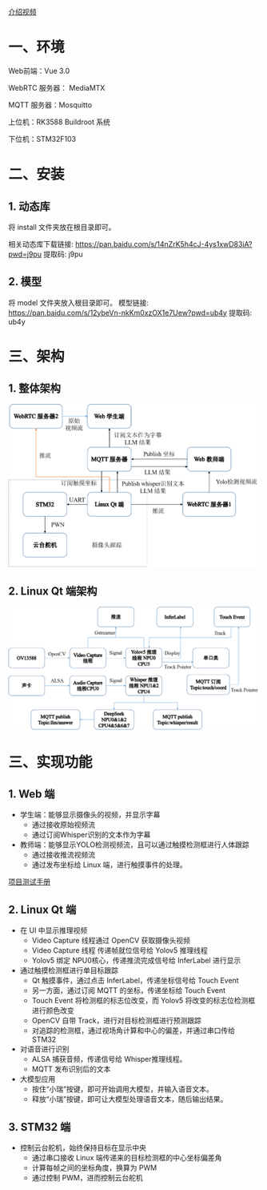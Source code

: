 [介绍视频](./介绍视频.mp4)

# 一、环境

Web前端：Vue 3.0

WebRTC 服务器： MediaMTX

MQTT 服务器：Mosquitto

上位机：RK3588 Buildroot 系统

下位机：STM32F103



# 二、安装

## 1. 动态库

将 install 文件夹放在根目录即可。

相关动态库下载链接: https://pan.baidu.com/s/14nZrK5h4cJ-4ys1xwD83iA?pwd=j9pu 提取码: j9pu



## 2. 模型

将 model 文件夹放入根目录即可。
模型链接: https://pan.baidu.com/s/12ybeVn-nkKm0xzOX1e7Uew?pwd=ub4y 提取码: ub4y

# 三、架构

## 1. 整体架构

![total](./images/total.png)

## 2. Linux Qt 端架构

![qt](./images/qt.png)

# 三、实现功能

## 1. Web 端

- 学生端：能够显示摄像头的视频，并显示字幕
  - 通过接收原始视频流
  - 通过订阅Whisper识别的文本作为字幕
- 教师端：能够显示YOLO检测视频流，且可以通过触摸检测框进行人体跟踪
  - 通过接收推流视频流
  - 通过发布坐标给 Linux 端，进行触摸事件的处理。

[项目测试手册](./application/README.md)



## 2. Linux Qt 端

- 在 UI 中显示推理视频
  - Video Capture 线程通过 OpenCV 获取摄像头视频
  - Video Capture 线程 传递帧就位信号给 Yolov5 推理线程
  - Yolov5 绑定 NPU0核心，传递推流完成信号给 InferLabel 进行显示
- 通过触摸检测框进行单目标跟踪
  - Qt 触摸事件，通过点击 InferLabel，传递坐标信号给 Touch Event
  - 另一方面，通过订阅 MQTT 的坐标，传递坐标给 Touch Event
  - Touch Event 将检测框的标志位改变，而 Yolov5 将改变的标志位检测框进行颜色改变
  - OpenCV 自带 Track，进行对目标检测框进行预测跟踪
  - 对追踪的检测框，通过视场角计算和中心的偏差，并通过串口传给 STM32
- 对语音进行识别
  - ALSA 捕获音频，传递信号给 Whisper推理线程。
  - MQTT 发布识别后的文本
- 大模型应用
  - 按住“小瑞”按键，即可开始调用大模型，并输入语音文本。
  - 释放“小瑞”按键，即可让大模型处理语音文本，随后输出结果。






## 3. STM32 端

- 控制云台舵机，始终保持目标在显示中央
  - 通过串口接收 Linux 端传递来的目标检测框的中心坐标偏差角
  - 计算每帧之间的坐标角度，换算为 PWM
  - 通过控制 PWM，进而控制云台舵机





